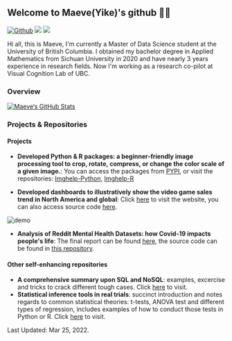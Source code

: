 ## Welcome to Maeve(Yike)'s github 👋🌱

[![Github](https://img.shields.io/badge/-Github-000?style=flat&logo=Github&logoColor=green)](https://github.com/MaeveShi)
[![](https://img.shields.io/badge/LinkedIn-Maeve(yike)-forestgreen)](https://www.linkedin.com/in/yike-shi/)
[![](https://img.shields.io/badge/Gmail-shiyike0909%40gmail.com-darkgreen)](shiyike0909@gmail.com)

Hi all, this is Maeve, I'm currently a Master of Data Science student at the University of British Columbia. I obtained my bachelor degree in Applied Mathematics from Sichuan University in 2020 and have nearly 3 years experience in research fields. Now I'm working as a research co-pilot at Visual Cognition Lab of UBC. 

### Overview

[![Maeve‘s GitHub Stats](https://github-readme-stats.vercel.app/api?username=MaeveShi&show_icons=true&count_private=true&theme=merko)](https://github.com/MaeveShi)

### Projects & Repositories

#### Projects
- **Developed Python & R packages: a beginner-friendly image processing tool to crop, rotate, compress, or change the color scale of a given image.**: 
You can access the packages from [PYPI](https://pypi.org/project/imghelp/), or visit the repositories: [Imghelp-Python](https://github.com/UBC-MDS/imghelp), [Imghelp-R](https://github.com/UBC-MDS/ImgHelpR)

- **Developed dashboards to illustratively show the video game sales trend in North America and global**: Click [here](https://video-game-dashboard.herokuapp.com) to visit the website, you can also access source code [here](https://github.com/UBC-MDS/video_game_sales_dashboard).

![demo](https://github.com/UBC-MDS/video_game_sales_dashboard/blob/main/src/fig/demo_py.gif) 

- **Analysis of Reddit Mental Health Datasets: how Covid-19 impacts people's life**: The final report can be found [here](https://ubc-mds.github.io/covid_reddit_behaviour/introduction.html), the source code can be found in [this repository](https://github.com/UBC-MDS/covid_reddit_behaviour).

#### Other self-enhancing repositories

- **A comprehensive summary upon SQL and NoSQL**: examples, excercise and tricks to crack different tough cases. Click [here]() to visit.
- **Statistical inference tools in real trials**: succinct introduction and notes regards to common statistical theories: t-tests, ANOVA test and different types of regression, includes examples of how to conduct those tests in Python or R. Click [here]() to visit.



Last Updated: Mar 25, 2022.

